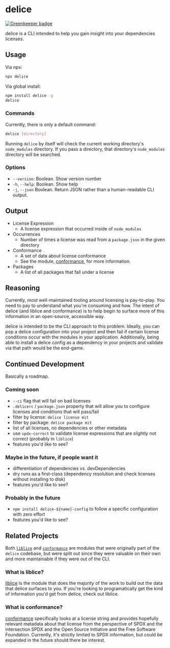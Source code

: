 # delice

[![Greenkeeper badge](https://badges.greenkeeper.io/cutenode/delice.svg)](https://greenkeeper.io/)

delice is a CLI intended to help you gain insight into your dependencies licenses.

## Usage

Via npx:
```bash
npx delice
```

Via global install:
```bash
npm install delice -g
delice
```

### Commands

Currently, there is only a default command:

```bash
delice [directory]
```

Running `delice` by itself will check the current working directory's `node_modules` directory. If you pass a directory, that directory's `node_modules` directory will be searched.

### Options

- `--version`: Boolean. Show version number
- `-h`, `--help`: Boolean. Show help
- `-j`, `--json` Boolean. Return JSON rather than a human-readable CLI output.

## Output

- License Expression
  - A license expression that occurred inside of `node_modules`
- Occurrences
  - Number of times a license was read from a `package.json` in the given directory
- Conformance
  - A set of data about license conformance
  - See the module, [conformance](https://www.npmjs.com/package/conformance), for more information.
- Packages
  - A list of all packages that fall under a license

## Reasoning

Currently, _most_ well-maintained tooling around licensing is pay-to-play. You need to pay to understand what you're consuming and how. The intent of delice (and liblice and conformance) is to help begin to surface more of this information in an open-source, accessible way.

delice is intended to be the CLI approach to this problem. Ideally, you can pop a delice configuration into your project and then fail if certain license conditions occur with the modules in your application. Additionally, being able to install a delice config as a dependency in your projects and validate via that path would be the end-game.

## Continued Development

Basically a roadmap.

### Coming soon

- `--ci` flag that will fail on bad licenses
- `.delicerc` / `package.json` property that will allow you to configure licenses and conditions that will pass/fail
- filter by license: `delice license mit`
- filter by package: `delice package mit`
- list of all licenses, no dependencies or other metadata
- use `spdx-correct` to validate license expressions that are *slightly* not correct (probably in `liblice`)
- features you'd like to see?

### Maybe in the future, if people want it

- differentiation of dependencies vs. devDependencies
- dry runs as a first-class (dependency resolution and check licenses without installing to disk)
- features you'd like to see?

### Probably in the future

- `npm install delice-${name}-config` to follow a specific configuration with zero effort
- features you'd like to see?

## Related Projects

Both [`liblice`](https://www.npmjs.com/package/liblice) and [`conformance`](https://www.npmjs.com/package/conformance) are modules that were originally part of the `delice` codebase, but were split out since they were valuable on their own and more maintainable if they were out of the CLI.

### What is liblice?

[liblice](https://www.npmjs.com/package/liblice) is the module that does the majority of the work to build out the data that delice surfaces to you. If you're looking to programatically get the kind of information you'd get from delice, check out liblice.

### What is conformance?

[conformance](https://www.npmjs.com/package/conformance) specifically looks at a license string and provides hopefully relevant metadata about that license from the perspective of SPDX and the intersection SPDX and the Open Source Initiative and the Free Software Foundation. Currently, it's strictly limited to SPDX information, but could be expanded in the future should there be interest.
